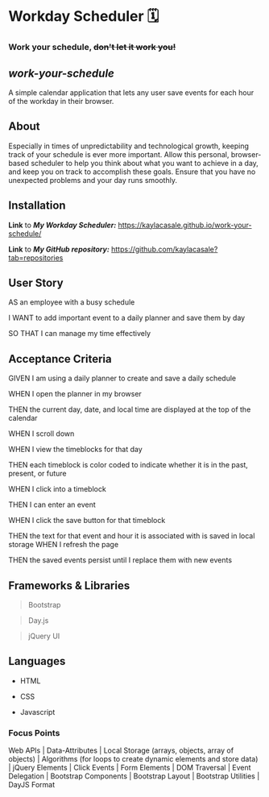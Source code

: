 # Workday Scheduler 🗓
### Work your schedule, ~~don't let it work you!~~

## _work-your-schedule_
A simple calendar application that lets any user save events for each hour of the workday in their browser.

## About
Especially in times of unpredictability and technological growth, keeping track of your schedule is ever more important. Allow this personal, browser-based scheduler to help you think about what you want to achieve in a day, and keep you on track to accomplish these goals. Ensure that you have no unexpected problems and your day runs smoothly.

## Installation
**Link** to ***My Workday Scheduler:*** https://kaylacasale.github.io/work-your-schedule/

**Link** to ***My GitHub repository:*** https://github.com/kaylacasale?tab=repositories 

## User Story
AS an employee with a busy schedule

I WANT to add important event to a daily planner and save them by day

SO THAT I can manage my time effectively

## Acceptance Criteria
GIVEN I am using a daily planner to create and save a daily schedule

WHEN I open the planner in my browser

THEN the current day, date, and local time are displayed at the top of the calendar

WHEN I scroll down


WHEN I view the timeblocks for that day

THEN each timeblock is color coded to indicate whether it is in the past, present, or future

WHEN I click into a timeblock

THEN I can enter an event

WHEN I click the save button for that timeblock

THEN the text for that event and hour it is associated with is saved in local storage
WHEN I refresh the page 

THEN the saved events persist until I replace them with new events

## Frameworks & Libraries
> Bootstrap

> Day.js

> jQuery UI

## Languages 
- HTML

- CSS

- Javascript

### Focus Points
Web APIs | Data-Attributes | Local Storage (arrays, objects, array of objects) | Algorithms (for loops to create dynamic elements and store data) | jQuery Elements | Click Events | Form Elements | DOM Traversal | Event Delegation | Bootstrap Components | Bootstrap Layout | Bootstrap Utilities | DayJS Format 